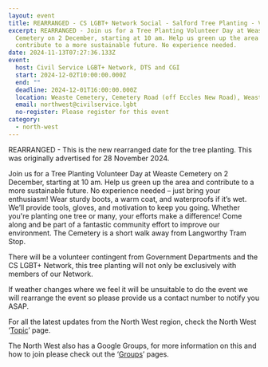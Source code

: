 ```yaml
---
layout: event
title: REARRANGED - CS LGBT+ Network Social - Salford Tree Planting - Volunteer Day
excerpt: REARRANGED - Join us for a Tree Planting Volunteer Day at Weaste
  Cemetery on 2 December, starting at 10 am. Help us green up the area and
  contribute to a more sustainable future. No experience needed.
date: 2024-11-13T07:27:36.133Z
event:
  host: Civil Service LGBT+ Network, DTS and CGI
  start: 2024-12-02T10:00:00.000Z
  end: ""
  deadline: 2024-12-01T16:00:00.000Z
  location: Weaste Cemetery, Cemetery Road (off Eccles New Road), Weaste, Salford M5 5NR
  email: northwest@civilservice.lgbt
  no-register: Please register for this event
category:
  - north-west
---
```

R﻿EARRANGED - This is the new rearranged date for the tree planting. This was originally advertised for 28 November 2024. 

Join us for a Tree Planting Volunteer Day at Weaste Cemetery on 2 December, starting at 10 am. Help us green up the area and contribute to a more sustainable future. No experience needed – just bring your enthusiasm! Wear sturdy boots, a warm coat, and waterproofs if it’s wet. We’ll provide tools, gloves, and motivation to keep you going. Whether you're planting one tree or many, your efforts make a difference! Come along and be part of a fantastic community effort to improve our environment. The Cemetery is a short walk away from Langworthy Tram Stop.

There will be a volunteer contingent from Government Departments and the CS LGBT+ Network, this tree planting will not only be exclusively with members of our Network.

If weather changes where we feel it will be unsuitable to do the event we will rearrange the event so please provide us a contact number to notify you ASAP.

For all the latest updates from the North West region, check the North West ‘[Topic](https://eur03.safelinks.protection.outlook.com/?url=https%3A%2F%2Fwww.civilservice.lgbt%2Ftopic%2Fnorth-west&data=05%7C02%7Cross.starkie%40hmrc.gov.uk%7C1b6d858dc6b24c5528d108dd0246affc%7Cac52f73cfd1a4a9a8e7a4a248f3139e1%7C0%7C0%7C638669224835033795%7CUnknown%7CTWFpbGZsb3d8eyJFbXB0eU1hcGkiOnRydWUsIlYiOiIwLjAuMDAwMCIsIlAiOiJXaW4zMiIsIkFOIjoiTWFpbCIsIldUIjoyfQ%3D%3D%7C0%7C%7C%7C&sdata=u7GyCIyle75c5J9RRhGnu2hCSVPBUdpooED6ovqASvU%3D&reserved=0)’ page.

T﻿he North West also has a Google Groups, for more information on this and how to join please check out the ‘[Groups](https://eur03.safelinks.protection.outlook.com/?url=https%3A%2F%2Fwww.civilservice.lgbt%2Fgroups%2F&data=05%7C02%7Cross.starkie%40hmrc.gov.uk%7C1b6d858dc6b24c5528d108dd0246affc%7Cac52f73cfd1a4a9a8e7a4a248f3139e1%7C0%7C0%7C638669224835071985%7CUnknown%7CTWFpbGZsb3d8eyJFbXB0eU1hcGkiOnRydWUsIlYiOiIwLjAuMDAwMCIsIlAiOiJXaW4zMiIsIkFOIjoiTWFpbCIsIldUIjoyfQ%3D%3D%7C0%7C%7C%7C&sdata=V6%2FornlUOZlb3RolwXZ5uoy6MUnpxt8TbqoGQoSwQwE%3D&reserved=0)’ pages.